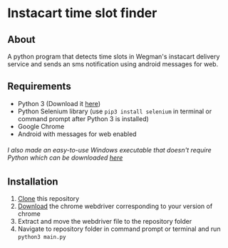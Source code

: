 # Instacart time slot finder
## About
A python program that detects time slots in Wegman's instacart delivery service and sends an sms notification using android messages for web.

## Requirements
* Python 3 (Download it [here](https://www.python.org/downloads/))
* Python Selenium library (use `pip3 install selenium` in terminal or command prompt after Python 3 is installed)
* Google Chrome
* Android with messages for web enabled
###### I also made an easy-to-use Windows executable that doesn't require Python which can be downloaded [here](https://drive.google.com/uc?export=download&id=1pEclUi3if_fCQnKE_u5LzVHWK1t-etRM)

## Installation
1. [Clone](https://github.com/rk012/Instacart-time-slot-finder/archive/master.zip) this repository
1. [Download](https://chromedriver.chromium.org/downloads) the chrome webdriver corresponding to your version of chrome
1. Extract and move the webdriver file to the repository folder
1. Navigate to repository folder in command prompt or terminal and run `python3 main.py`
